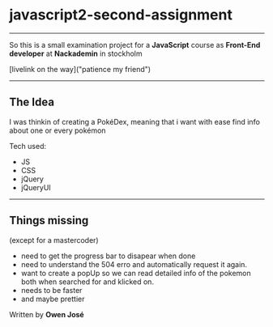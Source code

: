 # __javascript2-second-assignment__

---

So this is a small examination project for a **JavaScript** course as
**Front-End developer** at **Nackademin** in stockholm

[livelink on the way]("patience my friend")

---

## __The Idea__

I was thinkin of creating a PokéDex, meaning that i want with ease find info about one or every pokémon

Tech used:

* JS
* CSS
* jQuery
* jQueryUI

---

## __Things missing__
(except for a mastercoder)


* need to get the progress bar to disapear when done
* need to understand the 504 erro and automatically request it again.
* want to create a popUp so we can read detailed info of the pokemon both when searched for and klicked on.
* needs to be faster
* and maybe prettier

Written by 
__Owen José__

